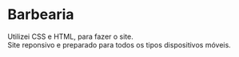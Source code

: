 # Barbearia
 Utilizei CSS e HTML, para fazer o site.
 <br>
 Site reponsivo e preparado para todos os tipos  dispositivos móveis.
 <br>
